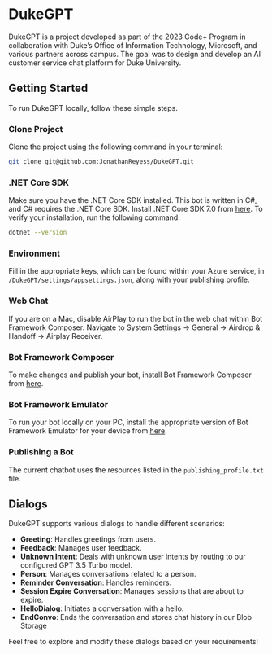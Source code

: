 # DukeGPT

DukeGPT is a project developed as part of the 2023 Code+ Program in collaboration with Duke’s Office of Information Technology, Microsoft, and various partners across campus. The goal was to design and develop an AI customer service chat platform for Duke University.

## Getting Started

To run DukeGPT locally, follow these simple steps.

### Clone Project

Clone the project using the following command in your terminal:

```bash
git clone git@github.com:JonathanReyess/DukeGPT.git
```

### .NET Core SDK

Make sure you have the .NET Core SDK installed. This bot is written in C#, and C# requires the .NET Core SDK. Install .NET Core SDK 7.0 from [here](https://dotnet.microsoft.com/en-us/download/dotnet/7.0). To verify your installation, run the following command:

```bash
dotnet --version
```

### Environment

Fill in the appropriate keys, which can be found within your Azure service, in `/DukeGPT/settings/appsettings.json`, along with your publishing profile.

### Web Chat

If you are on a Mac, disable AirPlay to run the bot in the web chat within Bot Framework Composer. Navigate to System Settings -> General -> Airdrop & Handoff -> Airplay Receiver.

### Bot Framework Composer

To make changes and publish your bot, install Bot Framework Composer from [here](https://github.com/microsoft/BotFramework-Composer/releases/download/v2.1.2/BotFramework-Composer-2.1.2-mac.zip).

### Bot Framework Emulator

To run your bot locally on your PC, install the appropriate version of Bot Framework Emulator for your device from [here](https://github.com/Microsoft/BotFramework-Emulator/releases/tag/v4.14.1).

### Publishing a Bot

The current chatbot uses the resources listed in the `publishing_profile.txt` file.

## Dialogs

DukeGPT supports various dialogs to handle different scenarios:

- **Greeting**: Handles greetings from users.
- **Feedback**: Manages user feedback.
- **Unknown Intent**: Deals with unknown user intents by routing to our configured GPT 3.5 Turbo model. 
- **Person**: Manages conversations related to a person.
- **Reminder Conversation**: Handles reminders.
- **Session Expire Conversation**: Manages sessions that are about to expire.
- **HelloDialog**: Initiates a conversation with a hello.
- **EndConvo**: Ends the conversation and stores chat history in our Blob Storage

Feel free to explore and modify these dialogs based on your requirements!

